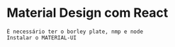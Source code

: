 # Material Design com React

    É necessário ter o borley plate, nmp e node
    Instalar o MATERIAL-UI
    